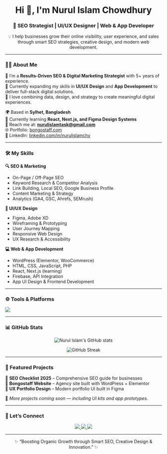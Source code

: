 <!-- 🌟 NURUL ISLAM CHOWDHURY | GITHUB PROFILE README 🌟 -->

<h1 align="center">Hi 👋, I'm Nurul Islam Chowdhury</h1>
<h3 align="center">🚀 SEO Strategist | UI/UX Designer | Web & App Developer</h3>

<p align="center">
💡 I help businesses grow their online visibility, user experience, and sales through smart SEO strategies, creative design, and modern web development.
</p>

---

### 👨‍💻 About Me

🔹 I’m a **Results-Driven SEO & Digital Marketing Strategist** with 5+ years of experience.  
🔹 Currently expanding my skills in **UI/UX Design** and **App Development** to deliver full-stack digital solutions.  
🔹 I love combining data, design, and strategy to create meaningful digital experiences.  

🌍 Based in **Sylhet, Bangladesh**  
🧠 Currently learning **React, Next.js, and Figma Design Systems**  
📧 Reach me at: **nurulislamtask@gmail.com**  
🌐 Portfolio: [bongostaff.com](https://bongostaff.com)  
💼 LinkedIn: [linkedin.com/in/nurulislamchy](https://linkedin.com/in/nurulislamchy)

---

### 🛠️ My Skills

**🔍 SEO & Marketing**
- On-Page / Off-Page SEO  
- Keyword Research & Competitor Analysis  
- Link Building, Local SEO, Google Business Profile  
- Content Marketing & Strategy  
- Analytics (GA4, GSC, Ahrefs, SEMrush)

**🎨 UI/UX Design**
- Figma, Adobe XD  
- Wireframing & Prototyping  
- User Journey Mapping  
- Responsive Web Design  
- UX Research & Accessibility  

**💻 Web & App Development**
- WordPress (Elementor, WooCommerce)  
- HTML, CSS, JavaScript, PHP  
- React, Next.js (learning)  
- Firebase, API Integration  
- App UI Design & Frontend Development  

---

### ⚙️ Tools & Platforms

<p align="left">
<img src="https://skillicons.dev/icons?i=wordpress,figma,react,html,css,js,php,github,vscode,googleanalytics,tailwind,xd" />
</p>

---

### 📊 GitHub Stats

<p align="center">
  <img src="https://github-readme-stats.vercel.app/api?username=NurulIslamChy&show_icons=true&theme=radical" alt="Nurul Islam's GitHub stats" />
</p>

<p align="center">
  <img src="https://github-readme-streak-stats.herokuapp.com/?user=NurulIslamChy&theme=radical" alt="GitHub Streak" />
</p>

---

### 🌟 Featured Projects

🔸 **SEO Checklist 2025** – Comprehensive SEO guide for businesses  
🔸 **Bongostaff Website** – Agency site built with WordPress + Elementor  
🔸 **UX Portfolio Design** – Modern portfolio UI built in Figma  

🖤 *More projects coming soon — including UI kits and app prototypes.*

---

### 🤝 Let’s Connect

<p align="center">
  <a href="https://linkedin.com/in/nurulislamchy" target="_blank">
    <img src="https://img.shields.io/badge/LinkedIn-0077B5?logo=linkedin&logoColor=white" />
  </a>
  <a href="https://bongostaff.com" target="_blank">
    <img src="https://img.shields.io/badge/Website-000000?logo=About.me&logoColor=white" />
  </a>
  <a href="mailto:nurulislamtask@gmail.com">
    <img src="https://img.shields.io/badge/Email-D14836?logo=gmail&logoColor=white" />
  </a>
</p>

---

<p align="center">✨ “Boosting Organic Growth through Smart SEO, Creative Design & Innovation.” ✨</p>
